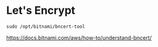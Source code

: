 # Let's Encrypt

`sudo /opt/bitnami/bncert-tool`

https://docs.bitnami.com/aws/how-to/understand-bncert/
